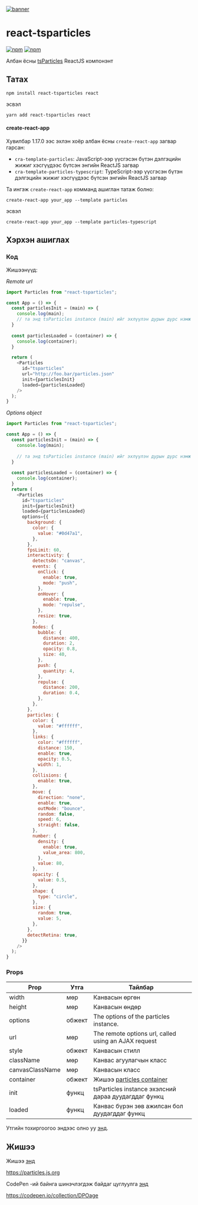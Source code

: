 [![banner](https://particles.js.org/images/banner2.png)](https://particles.js.org)

# react-tsparticles

[![npm](https://img.shields.io/npm/v/react-tsparticles)](https://www.npmjs.com/package/react-tsparticles) [![npm](https://img.shields.io/npm/dm/react-tsparticles)](https://www.npmjs.com/package/react-tsparticles)

Албан ёсны [tsParticles](https://github.com/matteobruni/tsparticles) ReactJS компонэнт

## Татах

```shell
npm install react-tsparticles react
```

эсвэл

```shell
yarn add react-tsparticles react
```

#### create-react-app

Хувилбар 1.17.0 ээс эхлэн хоёр албан ёсны `create-react-app` загвар гарсан:

- `cra-template-particles`: JavaScript-ээр үүсгэсэн бүтэн дэлгэцийн жижиг хэсгүүдээс бүтсэн энгийн ReactJS загвар
- `cra-template-particles-typescript`: TypeScript-ээр үүсгэсэн бүтэн дэлгэцийн жижиг хэсгүүдээс бүтсэн энгийн ReactJS загвар

Та ингэж `create-react-app` комманд ашиглан татаж болно:

```shell script
create-react-app your_app --template particles
```

эсвэл

```shell script
create-react-app your_app --template particles-typescript
```

## Хэрхэн ашиглах

### Код

Жишээнүүд:

_Remote url_

```javascript
import Particles from "react-tsparticles";

const App = () => {
  const particlesInit = (main) => {
    console.log(main);
    // та энд tsParticles instance (main) ийг эхлүүлэн дурын дүрс нэмж болно
  }
  
  const particlesLoaded = (container) => {
    console.log(container);
  }

  return (
    <Particles
      id="tsparticles"
      url="http://foo.bar/particles.json"
      init={particlesInit}
      loaded={particlesLoaded}
    />
  );
}
```

_Options object_

```javascript
import Particles from "react-tsparticles";

const App = () => {
  const particlesInit = (main) => {
    console.log(main);
    
    // та энд tsParticles instance (main) ийг эхлүүлэн дурын дүрс нэмж болно
  }
  
  const particlesLoaded = (container) => {
    console.log(container);
  }
  return (
    <Particles
      id="tsparticles"
      init={particlesInit}
      loaded={particlesLoaded}
      options={{
        background: {
          color: {
            value: "#0d47a1",
          },
        },
        fpsLimit: 60,
        interactivity: {
          detectsOn: "canvas",
          events: {
            onClick: {
              enable: true,
              mode: "push",
            },
            onHover: {
              enable: true,
              mode: "repulse",
            },
            resize: true,
          },
          modes: {
            bubble: {
              distance: 400,
              duration: 2,
              opacity: 0.8,
              size: 40,
            },
            push: {
              quantity: 4,
            },
            repulse: {
              distance: 200,
              duration: 0.4,
            },
          },
        },
        particles: {
          color: {
            value: "#ffffff",
          },
          links: {
            color: "#ffffff",
            distance: 150,
            enable: true,
            opacity: 0.5,
            width: 1,
          },
          collisions: {
            enable: true,
          },
          move: {
            direction: "none",
            enable: true,
            outMode: "bounce",
            random: false,
            speed: 6,
            straight: false,
          },
          number: {
            density: {
              enable: true,
              value_area: 800,
            },
            value: 80,
          },
          opacity: {
            value: 0.5,
          },
          shape: {
            type: "circle",
          },
          size: {
            random: true,
            value: 5,
          },
        },
        detectRetina: true,
      }}
    />
  );
}
```

### Props

| Prop    | Утга     |  Тайлбар    |
| --------------- | -------- | --------------------------------------------------------------------------------------------------------------------------------------------------- |
| width           | мөр   | Канвасын өргөн|
| height          | мөр   | Канвасын өндөр|
| options         | обжект   | The options of the particles instance.|
| url             | мөр   | The remote options url, called using an AJAX request                                                                                                |
| style           | обжект   | Канвасын стилл|
| className       | мөр   | Канвас агуулагчын класс|
| canvasClassName | мөр   | Канвасын класс|
| container       | обжект   | Жишээ [particles container](https://particles.js.org/docs/modules/_core_container_.html)                                              |
| init            | функц | tsParticles instance эхэлсний дараа дуудагддаг функц|
| loaded          | функц | Канвас бүрэн зөв ажилсан бол дуудагддаг функц|

Утгийн тохиргоогоо эндээс олно уу [энд](https://particles.js.org).

## Жишээ

Жишээ [энд](https://particles.js.org)

<https://particles.js.org>

CodePen -ий байнга шинэчлэгдэж байдаг цуглуулга [энд](https://codepen.io/collection/DPOage)

<https://codepen.io/collection/DPOage>
